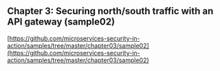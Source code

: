## Chapter 3: Securing north/south traffic with an API gateway (sample02)

[https://github.com/microservices-security-in-action/samples/tree/master/chapter03/sample02](https://github.com/microservices-security-in-action/samples/tree/master/chapter03/sample02)
